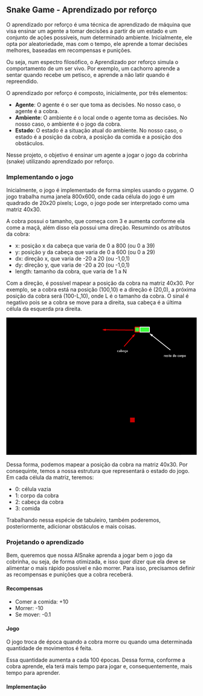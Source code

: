 ## Snake Game - Aprendizado por reforço

O aprendizado por reforço é uma técnica de aprendizado de máquina que visa ensinar um agente a tomar decisões a partir de um estado e um  conjunto de ações possíveis, num determinado ambiente. Inicialmente, ele opta por aleatoriedade, mas com o tempo, ele aprende a tomar decisões melhores, baseadas em recompensas e punições.

Ou seja, num espectro filosófico, o Aprendizado por reforço simula o comportamento de um ser vivo. Por exemplo, um cachorro aprende a sentar quando recebe um petisco, e aprende a não latir quando é repreendido. 

O aprendizado por reforço é composto, inicialmente, por três elementos:
- **Agente**: O agente é o ser que toma as decisões. No nosso caso, o agente é a cobra.
- **Ambiente**: O ambiente é o local onde o agente toma as decisões. No nosso caso, o ambiente é o jogo da cobra.
- **Estado**: O estado é a situação atual do ambiente. No nosso caso, o estado é a posição da cobra, a posição da comida e a posição dos obstáculos.

Nesse projeto, o objetivo é ensinar um agente a jogar o jogo da cobrinha (snake) utilizando aprendizado por reforço.

### Implementando o jogo

Inicialmente, o jogo é implementado de forma simples usando o pygame. O jogo trabalha numa janela 800x600, onde cada célula do jogo é um quadrado de 20x20 pixels; Logo, o jogo pode ser interpretado como uma matriz 40x30.

A cobra possui o tamanho, que começa com 3 e aumenta conforme ela come a maçã, além disso ela possui uma direção. Resumindo os atributos da cobra:
- x: posição x da cabeça que varia de 0 a 800 (ou 0 a 39)
- y: posição y da cabeça que varia de 0 a 600 (ou 0 a 29)
- dx: direção x, que varia de -20 a 20 (ou -1,0,1)
- dy: direção y, que varia de -20 a 20 (ou -1,0,1)
- length: tamanho da cobra, que varia de 1 a N

Com a direção, é possível mapear a posição da cobra na matriz 40x30. Por exemplo, se a cobra está na posição (100,10) e a direção é (20,0), a próxima posição da cobra será (100-L,10), onde L é o tamanho da cobra. O sinal é negativo pois se a cobra se move para a direita, sua cabeça é a última célula da esquerda pra direita.

![alt text](body.png)

Dessa forma, podemos mapear a posição da cobra na matriz 40x30. Por consequinte, temos a nossa estrutura que representará o estado do jogo. Em cada célula da matriz, teremos:
- 0: célula vazia
- 1: corpo da cobra
- 2: cabeça da cobra
- 3: comida
  
Trabalhando nessa espécie de tabuleiro, também poderemos, posteriormente, adicionar obstáculos e mais coisas.

### Projetando o aprendizado

Bem, queremos que nossa AISnake aprenda a jogar bem o jogo da cobrinha, ou seja, de forma otimizada, e isso quer dizer que ela deve se alimentar o mais rápido possível e não morrer. Para isso, precisamos definir as recompensas e punições que a cobra receberá.

#### Recompensas
- Comer a comida: +10
- Morrer: -10
- Se mover: -0.1
  
#### Jogo
O jogo troca de época quando a cobra morre ou quando uma determinada quantidade de movimentos é feita. 

Essa quantidade aumenta a cada 100 épocas. Dessa forma, conforme a cobra aprende, ela terá mais tempo para jogar e, consequentemente, mais tempo para aprender.

#### Implementação

